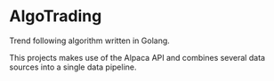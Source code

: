 # AlgoTrading
Trend following algorithm written in Golang.

This projects makes use of the Alpaca API and combines several data sources into a single data pipeline.
